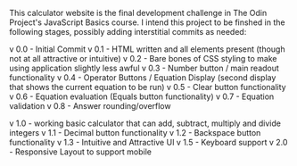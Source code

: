 This calculator website is the final development challenge in The Odin Project's JavaScript Basics course.
I intend this project to be finshed in the following stages, possibly adding interstitial commits as needed:

v 0.0 - Initial Commit
v 0.1 - HTML written and all elements present (though not at all attractive or intuitive)
v 0.2 - Bare bones of CSS styling to make using application slightly less awful
v 0.3 - Number button / main readout functionality
v 0.4 - Operator Buttons / Equation Display (second display that shows the current equation to be run)
v 0.5 - Clear button functionality
v 0.6 - Equation evaluation (Equals button functionality)
v 0.7 - Equation validation
v 0.8 - Answer rounding/overflow

v 1.0 - working basic calculator that can add, subtract, multiply and divide integers
v 1.1 - Decimal button functionality
v 1.2 - Backspace button functionality
v 1.3 - Intuitive and Attractive UI
v 1.5 - Keyboard support
v 2.0 - Responsive Layout to support mobile